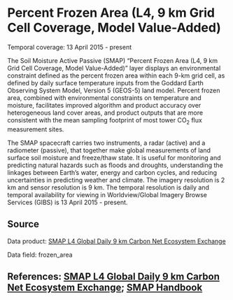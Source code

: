 # Percent Frozen Area (L4, 9 km Grid Cell Coverage, Model Value-Added)
Temporal coverage: 13 April 2015 - present

The Soil Moisture Active Passive (SMAP) “Percent Frozen Area (L4, 9 km Grid Cell Coverage, Model Value-Added)” layer displays an environmental constraint defined as the percent  frozen area within each 9-km grid cell, as defined by daily surface temperature inputs from the Goddard Earth Observing System Model, Version 5 (GEOS-5) land model. Percent frozen area, combined with environmental constraints on temperature and moisture, facilitates improved algorithm and product accuracy over heterogeneous land cover areas, and product outputs that are more consistent with the mean sampling footprint of most tower CO<sub>2</sub> flux measurement sites.

The SMAP spacecraft carries two instruments, a radar (active) and a radiometer (passive), that together make global measurements of land surface soil moisture and freeze/thaw state. It is useful for monitoring and predicting natural hazards such as floods and droughts, understanding the linkages between Earth’s water, energy and carbon cycles, and reducing uncertainties in predicting weather and climate. The imagery resolution is 2 km and sensor resolution is 9 km. The temporal resolution is daily and temporal availability for viewing in Worldview/Global Imagery Browse Services (GIBS) is 13 April 2015 - present.

## Source
Data product: [SMAP L4 Global Daily 9 km Carbon Net Ecosystem Exchange](https://nsidc.org/data/spl4cmdl/)

Data field: frozen_area

## References: [SMAP L4 Global Daily 9 km Carbon Net Ecosystem Exchange](https://nsidc.org/data/spl4cmdl/); [SMAP Handbook](https://smap.jpl.nasa.gov/files/smap2/SMAP_Handbook_FINAL_1_JULY_2014_Web.pdf)
